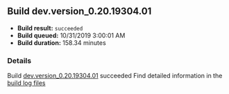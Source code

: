 ## Build dev.version_0.20.19304.01
- **Build result:** `succeeded`
- **Build queued:** 10/31/2019 3:00:01 AM
- **Build duration:** 158.34 minutes
### Details
Build [dev.version_0.20.19304.01](https://winappstudio.visualstudio.com/web/build.aspx?pcguid=a4ef43be-68ce-4195-a619-079b4d9834c2&builduri=vstfs%3a%2f%2f%2fBuild%2fBuild%2f31668) succeeded
Find detailed information in the [build log files]()
